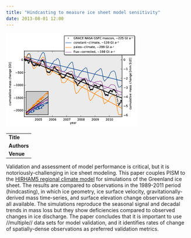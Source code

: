 ```yaml
---
title: "Hindcasting to measure ice sheet model sensitivity"
date: 2013-08-01 12:00
---
```


![](/img/applications/ts_mass_2004-2010.png)


||
|-
| **Title** | [Hindcasting to measure ice sheet model sensitivity](http://www.the-cryosphere.net/7/1083/2013/tc-7-1083-2013.html) |
| **Authors** | A. Aschwanden, G. Aðalgeirsdóttir, and C. Khroulev |
| **Venue** | [The Cryosphere](http://www.the-cryosphere.net/) |

Validation and assessment of model performance is critical, but it is notoriously-challenging in ice sheet modeling. This paper couples PISM to the [HIRHAM5 regional climate model](http://www.dmi.dk/dmi/tr06-17.pdf) for simulations of the Greenland ice sheet. The results are compared to observations in the 1989-2011 period (hindcasting), in which ice geometry, ice surface velocity, gravitationally-derived mass time-series, and surface elevation change observations are all available. The simulations reproduce the seasonal signal and decadal trends in mass loss but they show deficiencies compared to observed changes in ice discharge. The paper concludes that it is important to use //multiple// data sets for model validation, and it identifies rates of change of spatially-dense observations as preferred validation metrics.

